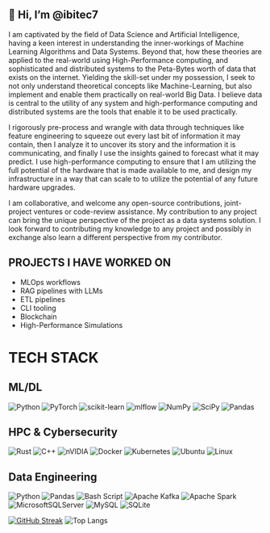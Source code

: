 ## 👋 Hi, I’m @ibitec7
I am captivated by the field of Data Science and Artificial Intelligence, having a keen interest in understanding the inner-workings of Machine Learning Algorithms and Data Systems. Beyond that, how these theories are applied to the real-world using High-Performance computing, and sophisticated and distributed systems to the Peta-Bytes worth of data that exists on the internet. Yielding the skill-set under my possession, I seek to not only understand theoretical concepts like Machine-Learning, but also implement and enable them practically on real-world Big Data. I believe data is central to the utility of any system and high-performance computing and distributed systems are the tools that enable it to be used practically.

I rigorously pre-process and wrangle with data through techniques like feature engineering to squeeze out every last bit of information it may contain, then I analyze it to uncover its story and the information it is communicating, and finally I use the insights gained to forecast what it may predict. I use high-performance computing to ensure that I am utilizing the full potential of the hardware that is made available to me, and design my infrastructure in a way that can scale to to utilize the potential of any future hardware upgrades.

I am collaborative, and welcome any open-source contributions, joint-project ventures or code-review assistance. My contribution to any project can bring the unique perspective of the project as a data systems solution. I look forward to contributing my knowledge to any project and possibly in exchange also learn a different perspective from my contributor. 

  ## PROJECTS I HAVE WORKED ON
  - MLOps workflows
  - RAG pipelines with LLMs
  - ETL pipelines
  - CLI tooling
  - Blockchain
  - High-Performance Simulations

  # TECH STACK
  ## ML/DL
  ![Python](https://img.shields.io/badge/python-3670A0?style=for-the-badge&logo=python&logoColor=ffdd54)
  ![PyTorch](https://img.shields.io/badge/PyTorch-%23EE4C2C.svg?style=for-the-badge&logo=PyTorch&logoColor=white)
  ![scikit-learn](https://img.shields.io/badge/scikit--learn-%23F7931E.svg?style=for-the-badge&logo=scikit-learn&logoColor=white)
  ![mlflow](https://img.shields.io/badge/mlflow-%23d9ead3.svg?style=for-the-badge&logo=mlflow&logoColor=blue)
  ![NumPy](https://img.shields.io/badge/numpy-%23013243.svg?style=for-the-badge&logo=numpy&logoColor=white)
  ![SciPy](https://img.shields.io/badge/SciPy-%230C55A5.svg?style=for-the-badge&logo=scipy&logoColor=%white)
  ![Pandas](https://img.shields.io/badge/pandas-%23150458.svg?style=for-the-badge&logo=pandas&logoColor=white)
  

  ## HPC & Cybersecurity
  ![Rust](https://img.shields.io/badge/rust-%23000000.svg?style=for-the-badge&logo=rust&logoColor=white)
  ![C++](https://img.shields.io/badge/c++-%2300599C.svg?style=for-the-badge&logo=c%2B%2B&logoColor=white)
  ![nVIDIA](https://img.shields.io/badge/cuda-000000.svg?style=for-the-badge&logo=nVIDIA&logoColor=green)
  ![Docker](https://img.shields.io/badge/docker-%230db7ed.svg?style=for-the-badge&logo=docker&logoColor=white)
  ![Kubernetes](https://img.shields.io/badge/kubernetes-%23326ce5.svg?style=for-the-badge&logo=kubernetes&logoColor=white)
  ![Ubuntu](https://img.shields.io/badge/Ubuntu-E95420?style=for-the-badge&logo=ubuntu&logoColor=white)
  ![Linux](https://img.shields.io/badge/Linux-FCC624?style=for-the-badge&logo=linux&logoColor=black)

  ## Data Engineering
  ![Python](https://img.shields.io/badge/python-3670A0?style=for-the-badge&logo=python&logoColor=ffdd54)
  ![Pandas](https://img.shields.io/badge/pandas-%23150458.svg?style=for-the-badge&logo=pandas&logoColor=white)
  ![Bash Script](https://img.shields.io/badge/bash_script-%23121011.svg?style=for-the-badge&logo=gnu-bash&logoColor=white)
  ![Apache Kafka](https://img.shields.io/badge/Apache%20Kafka-000?style=for-the-badge&logo=apachekafka)
  ![Apache Spark](https://img.shields.io/badge/Apache%20Spark-FDEE21?style=flat-square&logo=apachespark&logoColor=black)
  ![MicrosoftSQLServer](https://img.shields.io/badge/Microsoft%20SQL%20Server-CC2927?style=for-the-badge&logo=microsoft%20sql%20server&logoColor=white)
  ![MySQL](https://img.shields.io/badge/mysql-4479A1.svg?style=for-the-badge&logo=mysql&logoColor=white)
  ![SQLite](https://img.shields.io/badge/sqlite-%2307405e.svg?style=for-the-badge&logo=sqlite&logoColor=white)
  
  

[![GitHub Streak](https://streak-stats.demolab.com/?user=ibitec7&theme=dark&hide_border=true&background=111111)](https://git.io/streak-stats)
![Top Langs](https://github-readme-stats.vercel.app/api/top-langs/?username=ibitec7&bg_color=111111&border_color=111111&text_color=ffffff&layout=compact&hide=jupyter%20notebook)

<!---
ibitec7/ibitec7 is a ✨ special ✨ repository because its `README.md` (this file) appears on your GitHub profile.
You can click the Preview link to take a look at your changes.
--->
